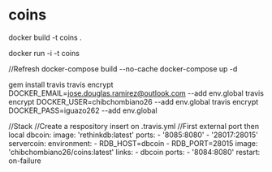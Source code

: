 # coins


docker build -t coins .

docker run -i -t coins

//Refresh
docker-compose build --no-cache
docker-compose up -d

gem install travis
travis encrypt DOCKER_EMAIL=jose.douglas.ramirez@outlook.com --add env.global
travis encrypt DOCKER_USER=chibchombiano26 --add env.global
travis encrypt DOCKER_PASS=iguazo262 --add env.global

//Stack
//Create a respository insert on .travis.yml
//First external port then local
dbcoin:
  image: 'rethinkdb:latest'
  ports:
    - '8085:8080'
    - '28017:28015'
servercoin:
  environment:
    - RDB_HOST=dbcoin
    - RDB_PORT=28015
  image: 'chibchombiano26/coins:latest'
  links:
    - dbcoin
  ports:
    - '8084:8080'
  restart: on-failure